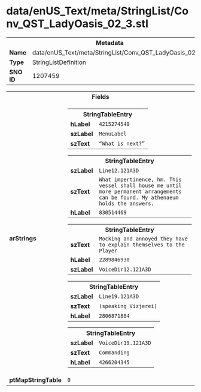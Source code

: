 <h1>data/enUS_Text/meta/StringList/Conv_QST_LadyOasis_02_3.stl</h1><table><tr><th colspan="100%">Metadata</th></tr><tr><td><b>Name</b></td><td>data/enUS_Text/meta/StringList/Conv_QST_LadyOasis_02_3.stl</td></tr><tr><td><b>Type</b></td><td>StringListDefinition</td></tr><tr><td><b>SNO ID</b></td><td>1207459</td></tr></table>

<table><tr><th colspan="100%">Fields</th></tr><tr><td><b>arStrings</b></td><td><table><tr><th colspan="100%">StringTableEntry</th></tr><tr><td><b>hLabel</b></td><td><code>4215274549</code></td></tr><tr><td><b>szLabel</b></td><td><code>MenuLabel</code></td></tr><tr><td><b>szText</b></td><td><code>“What is next?”</code></td></tr></table>


<table><tr><th colspan="100%">StringTableEntry</th></tr><tr><td><b>szLabel</b></td><td><code>Line12.121A3D</code></td></tr><tr><td><b>szText</b></td><td><code>What impertinence, hm. This vessel shall house me until more permanent arrangements can be found. My athenaeum holds the answers.</code></td></tr><tr><td><b>hLabel</b></td><td><code>830514469</code></td></tr></table>


<table><tr><th colspan="100%">StringTableEntry</th></tr><tr><td><b>szText</b></td><td><code>Mocking and annoyed they have to explain themselves to the Player</code></td></tr><tr><td><b>hLabel</b></td><td><code>2289846930</code></td></tr><tr><td><b>szLabel</b></td><td><code>VoiceDir12.121A3D</code></td></tr></table>


<table><tr><th colspan="100%">StringTableEntry</th></tr><tr><td><b>szLabel</b></td><td><code>Line19.121A3D</code></td></tr><tr><td><b>szText</b></td><td><code>(speaking Vizjerei)</code></td></tr><tr><td><b>hLabel</b></td><td><code>2806871884</code></td></tr></table>


<table><tr><th colspan="100%">StringTableEntry</th></tr><tr><td><b>szLabel</b></td><td><code>VoiceDir19.121A3D</code></td></tr><tr><td><b>szText</b></td><td><code>Commanding</code></td></tr><tr><td><b>hLabel</b></td><td><code>4266204345</code></td></tr></table>


</td></tr><tr><td><b>ptMapStringTable</b></td><td><code>0</code></td></tr></table>

